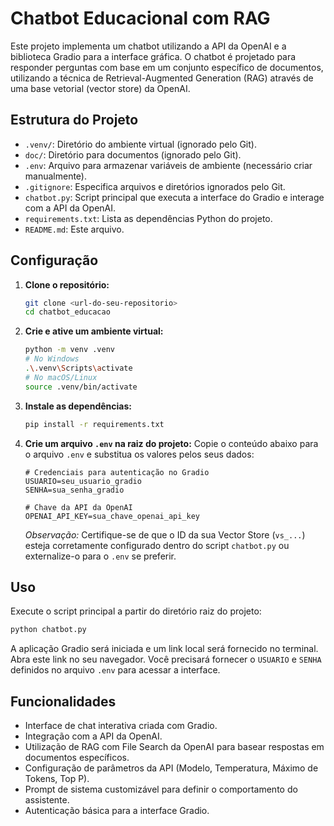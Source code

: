 # Chatbot Educacional com RAG

Este projeto implementa um chatbot utilizando a API da OpenAI e a biblioteca Gradio para a interface gráfica. O chatbot é projetado para responder perguntas com base em um conjunto específico de documentos, utilizando a técnica de Retrieval-Augmented Generation (RAG) através de uma base vetorial (vector store) da OpenAI.

## Estrutura do Projeto

*   `.venv/`: Diretório do ambiente virtual (ignorado pelo Git).
*   `doc/`: Diretório para documentos (ignorado pelo Git).
*   `.env`: Arquivo para armazenar variáveis de ambiente (necessário criar manualmente).
*   `.gitignore`: Especifica arquivos e diretórios ignorados pelo Git.
*   `chatbot.py`: Script principal que executa a interface do Gradio e interage com a API da OpenAI.
*   `requirements.txt`: Lista as dependências Python do projeto.
*   `README.md`: Este arquivo.

## Configuração

1.  **Clone o repositório:**
    ```bash
    git clone <url-do-seu-repositorio>
    cd chatbot_educacao
    ```

2.  **Crie e ative um ambiente virtual:**
    ```bash
    python -m venv .venv
    # No Windows
    .\.venv\Scripts\activate
    # No macOS/Linux
    source .venv/bin/activate
    ```

3.  **Instale as dependências:**
    ```bash
    pip install -r requirements.txt
    ```

4.  **Crie um arquivo `.env` na raiz do projeto:**
    Copie o conteúdo abaixo para o arquivo `.env` e substitua os valores pelos seus dados:
    ```env
    # Credenciais para autenticação no Gradio
    USUARIO=seu_usuario_gradio
    SENHA=sua_senha_gradio

    # Chave da API da OpenAI
    OPENAI_API_KEY=sua_chave_openai_api_key
    ```
    *Observação:* Certifique-se de que o ID da sua Vector Store (`vs_...`) esteja corretamente configurado dentro do script `chatbot.py` ou externalize-o para o `.env` se preferir.

## Uso

Execute o script principal a partir do diretório raiz do projeto:

```bash
python chatbot.py
```

A aplicação Gradio será iniciada e um link local será fornecido no terminal. Abra este link no seu navegador. Você precisará fornecer o `USUARIO` e `SENHA` definidos no arquivo `.env` para acessar a interface.

## Funcionalidades

*   Interface de chat interativa criada com Gradio.
*   Integração com a API da OpenAI.
*   Utilização de RAG com File Search da OpenAI para basear respostas em documentos específicos.
*   Configuração de parâmetros da API (Modelo, Temperatura, Máximo de Tokens, Top P).
*   Prompt de sistema customizável para definir o comportamento do assistente.
*   Autenticação básica para a interface Gradio.
